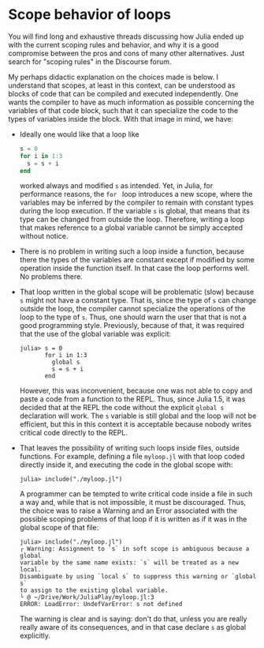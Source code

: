 # Scope behavior of loops

You will find long and exhaustive threads discussing how Julia ended up
with the current scoping rules and behavior, 
and why it is a good compromise between the pros and
cons of many other alternatives. Just search for "scoping rules" in the
Discourse forum.

My perhaps didactic explanation on the choices made is below. I
understand that scopes, at least in this context, can be understood as
blocks of code that can be compiled and executed independently. One
wants the compiler to have as much information as possible concerning
the variables of that code block, such that it can specialize the code
to the types of variables inside the block. With that image in mind, we
have: 

- Ideally one would like that a loop like 

  ```julia
  s = 0
  for i in 1:3
    s = s + i
  end
  ```
  
  worked always and modified `s` as intended. Yet, in Julia, for
  performance reasons, the `for ` loop introduces a new scope, where the
  variables may be inferred by the compiler to remain with constant types
  during the loop execution. If the variable `s` is global, that means that
  its type can be changed from outside the loop. 
  Therefore, writing a loop that makes reference to a global variable
  cannot be simply accepted without notice. 

- There is no problem in writing such a loop inside a function, because
  there the types of the variables are constant except if modified by
  some operation inside the function itself. In that case the loop
  performs well. No problems there.

- That loop written in the global scope will be problematic (slow)
  because `s` might not have a constant type. That is, since the type of 
  `s` can change outside the loop, the compiler cannot specialize the
  operations of the loop to the type of `s`. Thus, one should warn the
  user that that is not a good programming style. Previously, because of
  that, it was required that the use of the global variable was
  explicit:
  ```julia-repl
  julia> s = 0
         for i in 1:3
           global s
           s = s + i
         end
  ```
  However, this was inconvenient, because one was not able to copy and
  paste a code from a function to the REPL. Thus, since Julia 1.5, it
  was decided that at the REPL the code without the explicit `global s` 
  declaration will work. The `s` variable is still global and the loop
  will not be efficient, but this in this context it is acceptable 
  because nobody writes critical code directly to the REPL.

- That leaves the possibility of writing such loops inside files,
  outside functions. For example, defining a file `myloop.jl` with
  that loop coded directly inside it, and executing the code in
  the global scope with: 
  ```julia-repl
  julia> include("./myloop.jl")
  ```
  A programmer can be tempted to write critical code
  inside a file in such a way and, while that is not impossible, it must
  be discouraged. Thus, the choice was to raise a Warning and an Error associated with
  the possible scoping problems of that loop if it is written as if it was
  in the global scope of that file: 
  ```julia-repl
  julia> include("./myloop.jl")
  ┌ Warning: Assignment to `s` in soft scope is ambiguous because a global
  variable by the same name exists: `s` will be treated as a new local.
  Disambiguate by using `local s` to suppress this warning or `global s`
  to assign to the existing global variable.
  └ @ ~/Drive/Work/JuliaPlay/myloop.jl:3
  ERROR: LoadError: UndefVarError: s not defined
  ```
  The warning is clear and is saying:
  don't  do that, unless you are really really aware of its
  consequences, and in that case declare `s` as global explicitly.


